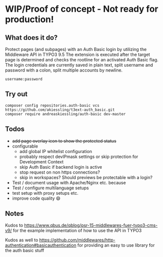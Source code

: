 # WIP/Proof of concept - Not ready for production!


## What does it do?

Protect pages (and subpages) with an Auth Basic login by utilizing the Middleware API in TYPO3 9.5
The extension is executed after the target page is determined and checks the rootline for an activated Auth Basic flag.
The login credentials are currently saved in plain text, split username and password with a colon, split multiple accounts by newline.
~~~
username:password
~~~

## Try out
~~~
composer config repositories.auth-basic vcs https://github.com/akiessling/t3ext-auth_basic.git
composer require andreaskiessling/auth-basic dev-master
~~~

## Todos
* ~~add page overlay icon to show the protected status~~
* configurable
  * add global IP whitelist configuration
  * probably respect devIPmask settings or skip protection for Development Context
  * skip Auth Basic if backend login is active
  * stop request on non https connections?
  * skip in workspaces? Should previews be protectable with a login?
* Test / document usage with Apache/Nginx etc. because 
* Test / configure multilanguage setups
* test setup with proxy setups etc. 
* improve code quality :smile:

## Notes

Kudos to https://www.qbus.de/qblog/psr-15-middlewares-fuer-typo3-cms-v9/ for the example implementation of how to use the API in TYPO3

Kudos as well to https://github.com/middlewares/http-authentication#basicauthentication for providing an easy to use library for the auth basic stuff

 
